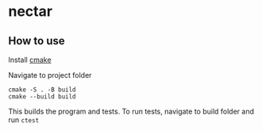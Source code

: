 # nectar

## How to use
Install [cmake](https://cmake.org)

Navigate to project folder
```
cmake -S . -B build
cmake --build build
```
This builds the program and tests.
To run tests, navigate to build folder and run `ctest`
